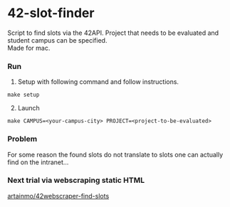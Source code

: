 # 42-slot-finder

Script to find slots via the 42API. Project that needs to be evaluated and student campus can be specified.<br>
Made for mac.

### Run

1. Setup with following command and follow instructions.
```
make setup
```

2. Launch
```
make CAMPUS=<your-campus-city> PROJECT=<project-to-be-evaluated>
```

### Problem
For some reason the found slots do not translate to slots one can actually find on the intranet...

### Next trial via webscraping static HTML
[artainmo/42webscraper-find-slots](https://github.com/artainmo/)
